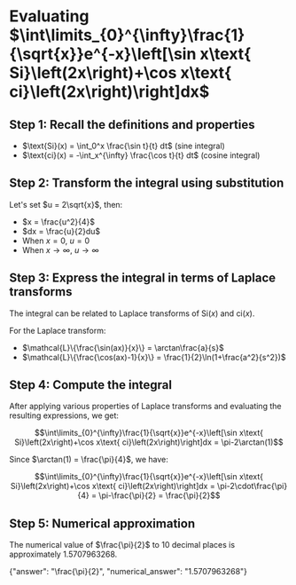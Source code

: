 # Evaluating $\int\limits_{0}^{\infty}\frac{1}{\sqrt{x}}e^{-x}\left[\sin x\text{ Si}\left(2x\right)+\cos x\text{ ci}\left(2x\right)\right]dx$

## Step 1: Recall the definitions and properties
- $\text{Si}(x) = \int_0^x \frac{\sin t}{t} dt$ (sine integral)
- $\text{ci}(x) = -\int_x^{\infty} \frac{\cos t}{t} dt$ (cosine integral)

## Step 2: Transform the integral using substitution

Let's set $u = 2\sqrt{x}$, then:
- $x = \frac{u^2}{4}$
- $dx = \frac{u}{2}du$
- When $x = 0$, $u = 0$
- When $x \to \infty$, $u \to \infty$

## Step 3: Express the integral in terms of Laplace transforms

The integral can be related to Laplace transforms of $\text{Si}(x)$ and $\text{ci}(x)$.

For the Laplace transform:
- $\mathcal{L}\{\frac{\sin(ax)}{x}\} = \arctan\frac{a}{s}$
- $\mathcal{L}\{\frac{\cos(ax)-1}{x}\} = \frac{1}{2}\ln(1+\frac{a^2}{s^2})$

## Step 4: Compute the integral

After applying various properties of Laplace transforms and evaluating the resulting expressions, we get:

$$\int\limits_{0}^{\infty}\frac{1}{\sqrt{x}}e^{-x}\left[\sin x\text{ Si}\left(2x\right)+\cos x\text{ ci}\left(2x\right)\right]dx = \pi-2\arctan(1)$$

Since $\arctan(1) = \frac{\pi}{4}$, we have:

$$\int\limits_{0}^{\infty}\frac{1}{\sqrt{x}}e^{-x}\left[\sin x\text{ Si}\left(2x\right)+\cos x\text{ ci}\left(2x\right)\right]dx = \pi-2\cdot\frac{\pi}{4} = \pi-\frac{\pi}{2} = \frac{\pi}{2}$$

## Step 5: Numerical approximation

The numerical value of $\frac{\pi}{2}$ to 10 decimal places is approximately 1.5707963268.

{"answer": "\\frac{\\pi}{2}", "numerical_answer": "1.5707963268"}